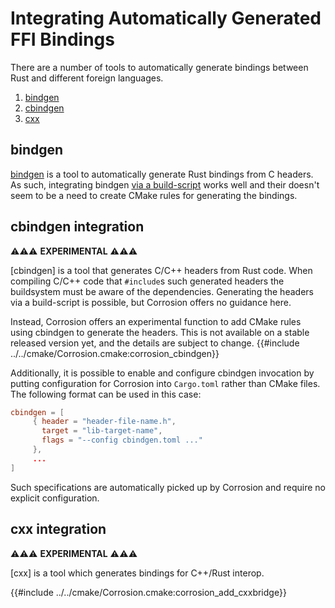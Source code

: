 # Integrating Automatically Generated FFI Bindings

There are a number of tools to automatically generate bindings between Rust and different
foreign languages.

1. [bindgen](#bindgen)
2. [cbindgen](#cbindgen-integration)
3. [cxx](#cxx-integration)

## bindgen

[bindgen] is a tool to automatically generate Rust bindings from C headers.
As such, integrating bindgen [via a build-script](https://rust-lang.github.io/rust-bindgen/library-usage.html)
works well and their doesn't seem to be a need to create CMake rules for 
generating the bindings.

[bindgen]: https://github.com/rust-lang/rust-bindgen

## cbindgen integration

⚠️⚠️⚠️ **EXPERIMENTAL** ⚠️⚠️⚠️

[cbindgen] is a tool that generates C/C++ headers from Rust code. When compiling C/C++
code that `#include`s such generated headers the buildsystem must be aware of the dependencies.
Generating the headers via a build-script is possible, but Corrosion offers no guidance here.

Instead, Corrosion offers an experimental function to add CMake rules using cbindgen to generate
the headers.
This is not available on a stable released version yet, and the details are subject to change.
{{#include ../../cmake/Corrosion.cmake:corrosion_cbindgen}}

Additionally, it is possible to enable and configure cbindgen invocation by putting configuration
for Corrosion into `Cargo.toml` rather than CMake files. The following format can be used in this case:
```toml
cbindgen = [
	 { header = "header-file-name.h",
	   target = "lib-target-name",
	   flags = "--config cbindgen.toml ..."
	 },
	 ...
]
```
Such specifications are automatically picked up by Corrosion and require no explicit configuration.

## cxx integration

⚠️⚠️⚠️ **EXPERIMENTAL** ⚠️⚠️⚠️

[cxx] is a tool which generates bindings for C++/Rust interop.

{{#include ../../cmake/Corrosion.cmake:corrosion_add_cxxbridge}}

